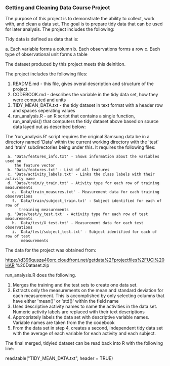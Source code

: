 ### Getting and Cleaning Data Course Project 

The purpose of this project is to demonstrate the ability to collect, 
work with, and clean a data set. The goal is to prepare tidy data that 
can be used for later analysis. The project includes the following:

Tidy data is defined as data that is:

   a. Each variable forms a column
   b. Each observations forms a row
   c. Each type of observational unit forms a table

The dataset produced by this project meets this deinition.

The project includes the following files:

   1. README.md - this file, gives overal description and structure of the
        project.
   2. CODEBOOK.md - describes the variable in the tidy data set, how they
        were computed and units
   3. TIDY_MEAN_DATA.txt - the tidy dataset in text format with a header
        row and spaces seperating values
   4. run_analysis.R - an R script that contains a single function,
        run_analysis() that computers the tidy dataset above based on
		source data layed out as described below:

The 'run_analysis.R' script requires the original Samsung data be in a directory
named 'Data' within the current working directory with the 'test' and 'train' 
subdirectories being under this. It requires the following files:

     a. 'Data/features_info.txt' - Shows information about the variables used on
        the feature vector
     b. 'Data/features.txt' - List of all features
     c. 'Data/activity_labels.txt' - Links the class labels with their activity name
     d. 'Data/train/y_train.txt' - Ativity type for each row of training measurements
	   e. 'Data/train_measures.txt' - Measurement data for each training observations
	   f. 'Data/train/subject_train.txt' - Subject identified for each of row of 
	      treaining measurements
     g. 'Data/test/y_test.txt' - Activity type for each row of test measurements
	   h. 'Data/test/X_test.txt' - Measurement data for each test observations
	   i. 'Data/test/subject_test.txt' - Subject identified for each of row of test 
	       measurements

The data for the project was obtained from:

https://d396qusza40orc.cloudfront.net/getdata%2Fprojectfiles%2FUCI%20HAR 
%20Dataset.zip 

run_analysis.R does the following. 

1. Merges the training and the test sets to create one data set. 
2. Extracts only the measurements on the mean and standard deviation for each 
   measurement. This is accomplished by only selecting columns that have either
   'mean()' or 'std()' within the field name
3. Uses descriptive activity names to name the activities in 
   the data set. Numeric activity labels are replaced with their
   text descriptions
4. Appropriately labels the data set with descriptive variable 
   names. Variable names are taken from the the codebook
5. From the data set in step 4, creates a second, independent tidy
   data set with the average of each variable for each activity and each 
   subject. 
   
The final merged, tidyied dataset can be read back into R with the following line:

   read.table("TIDY_MEAN_DATA.txt", header = TRUE)

